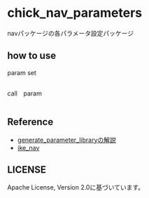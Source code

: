 # chick_nav_parameters
navパッケージの各パラメータ設定パッケージ

## how to use
param set
```
```
call　param
```
```
## Reference
* [generate_parameter_libraryの解説](https://ar-ray.hatenablog.com/entry/2023/07/22/193200)
* [ike_nav](https://github.com/uhobeike/ike_nav/tree/main/ike_nav_parameters)

## LICENSE
Apache License, Version 2.0に基づいています。
